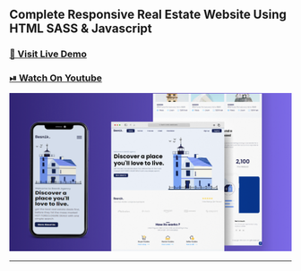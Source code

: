 ## Complete Responsive Real Estate Website Using HTML SASS & Javascript

### [🔗 Visit Live Demo](https://cods-besnik.netlify.app/)

### [⏯ Watch On Youtube]()

![thumbnail](thumbnail.png)

----------
